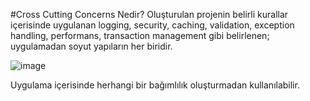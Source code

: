 #Cross Cutting Concerns Nedir?
Oluşturulan projenin belirli kurallar içerisinde uygulanan logging, security, caching, validation, exception handling, performans, transaction management gibi belirlenen; uygulamadan soyut yapıların her biridir. 

![image](https://user-images.githubusercontent.com/91599453/221838780-1221c86b-477a-48aa-a22d-f86d2d962b09.png)

Uygulama içerisinde herhangi bir bağımlılık oluşturmadan kullanılabilir.
